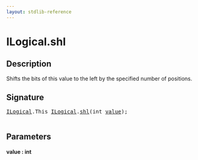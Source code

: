 ```yaml
---
layout: stdlib-reference
---
```


# ILogical\.shl

## Description

Shifts the bits of this value to the left by the specified number of positions.




## Signature 

<pre>
<a href="../index.html" class="code_type">ILogical</a>.<span class="code_keyword">This</span> <a href="../index.html" class="code_type">ILogical</a>.<a href=".html">shl</a>(<span class="code_keyword">int</span> <a href=".html#decl-value" class="code_param">value</a>);

</pre>

## Parameters

####  <a id="decl-value"></a>value  : int

